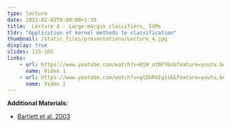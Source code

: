 ```yaml
---
type: lecture
date: 2022-02-02T8:00:00+1:30
title:  Lecture 4 - Large-margin classifiers, SVMs
tldr: "Application of kernel methods to classification"
thumbnail: /static_files/presentations/Lecture_4.jpg
display: true
slides: 115-165
links: 
    - url: https://www.youtube.com/watch?v=HjW_atNFYbo&feature=youtu.be
      name: Video 1
    - url: https://www.youtube.com/watch?v=glDhR4Iq1sE&feature=youtu.be
      name: Video 2
---
```

**Additional Materials:**
- [Bartlett et al. 2003](/course-2021-2022/static_files/materials/barlett.pdf)

